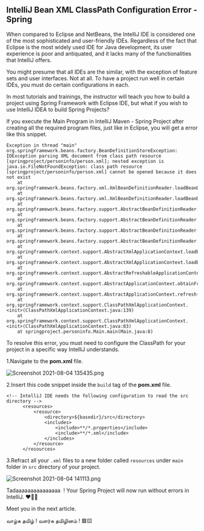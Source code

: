 ## IntelliJ Bean XML ClassPath Configuration Error - Spring

When compared to Eclipse and NetBeans, the IntelliJ IDE is considered one of the most sophisticated and user-friendly IDEs. Regardless of the fact that Eclipse is the most widely used IDE for Java development, its user experience is poor and antiquated, and it lacks many of the functionalities that IntelliJ offers.

You might presume that all IDEs are the similar, with the exception of feature sets and user interfaces. Not at all. To have a project run well in certain IDEs, you must do certain configurations in each.

In most tutorials and trainings, the instructor will teach you how to build a project using Spring Framework with Eclipse IDE, but what if you wish to use IntelliJ IDEA to build Spring Projects?

If you execute the Main Program in IntelliJ Maven - Spring Project after creating all the required program files, just like in Eclipse, you will get a error like this snippet.

```
Exception in thread "main" org.springframework.beans.factory.BeanDefinitionStoreException: IOException parsing XML document from class path resource [springproject/personinfo/person.xml]; nested exception is java.io.FileNotFoundException: class path resource [springproject/personinfo/person.xml] cannot be opened because it does not exist
	at org.springframework.beans.factory.xml.XmlBeanDefinitionReader.loadBeanDefinitions(XmlBeanDefinitionReader.java:344)
	at org.springframework.beans.factory.xml.XmlBeanDefinitionReader.loadBeanDefinitions(XmlBeanDefinitionReader.java:304)
	at org.springframework.beans.factory.support.AbstractBeanDefinitionReader.loadBeanDefinitions(AbstractBeanDefinitionReader.java:181)
	at org.springframework.beans.factory.support.AbstractBeanDefinitionReader.loadBeanDefinitions(AbstractBeanDefinitionReader.java:217)
	at org.springframework.beans.factory.support.AbstractBeanDefinitionReader.loadBeanDefinitions(AbstractBeanDefinitionReader.java:188)
	at org.springframework.beans.factory.support.AbstractBeanDefinitionReader.loadBeanDefinitions(AbstractBeanDefinitionReader.java:252)
	at org.springframework.context.support.AbstractXmlApplicationContext.loadBeanDefinitions(AbstractXmlApplicationContext.java:127)
	at org.springframework.context.support.AbstractXmlApplicationContext.loadBeanDefinitions(AbstractXmlApplicationContext.java:93)
	at org.springframework.context.support.AbstractRefreshableApplicationContext.refreshBeanFactory(AbstractRefreshableApplicationContext.java:129)
	at org.springframework.context.support.AbstractApplicationContext.obtainFreshBeanFactory(AbstractApplicationContext.java:612)
	at org.springframework.context.support.AbstractApplicationContext.refresh(AbstractApplicationContext.java:513)
	at org.springframework.context.support.ClassPathXmlApplicationContext.<init>(ClassPathXmlApplicationContext.java:139)
	at org.springframework.context.support.ClassPathXmlApplicationContext.<init>(ClassPathXmlApplicationContext.java:83)
	at springproject.personinfo.Main.main(Main.java:8)
``` 

To resolve this error, you must need to configure the ClassPath for your project in a specific way IntelliJ understands.

1.Navigate to the **pom.xml** file. 


![Screenshot 2021-08-04 135435.png](https://cdn.hashnode.com/res/hashnode/image/upload/v1628065995244/BUzFQa1yu.png)

2.Insert this code snippet inside the ```build``` tag of the **pom.xml** file.

```
<!-- IntelliJ IDE needs the following configuration to read the src directory -->
      <resources>
          <resource>
              <directory>${basedir}/src</directory>
              <includes>
                  <include>**/*.properties</include>
                  <include>**/*.xml</include>
              </includes>
          </resource>
      </resources>
```

3.Refract all your ```.xml``` files to a new folder called ```resources``` under ```main``` folder in ```src```  directory of your project.


![Screenshot 2021-08-04 141113.png](https://cdn.hashnode.com/res/hashnode/image/upload/v1628066488860/W3UqKWw6h.png)


Tadaaaaaaaaaaaaaaa  ! Your Spring Project will now run without errors in IntelliJ. ❤🤟🏻

Meet you in the next article. 

வாழ்க தமிழ் ! வளர்க தமிழினம் ! 🟥🟨
